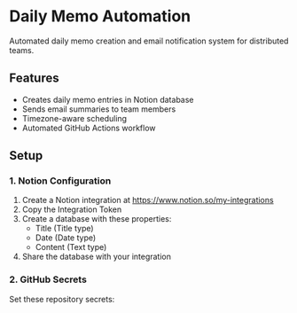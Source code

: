 # Daily Memo Automation

Automated daily memo creation and email notification system for distributed teams.

## Features

- Creates daily memo entries in Notion database
- Sends email summaries to team members
- Timezone-aware scheduling
- Automated GitHub Actions workflow

## Setup

### 1. Notion Configuration

1. Create a Notion integration at https://www.notion.so/my-integrations
2. Copy the Integration Token
3. Create a database with these properties:
   - Title (Title type)
   - Date (Date type) 
   - Content (Text type)
4. Share the database with your integration

### 2. GitHub Secrets

Set these repository secrets: